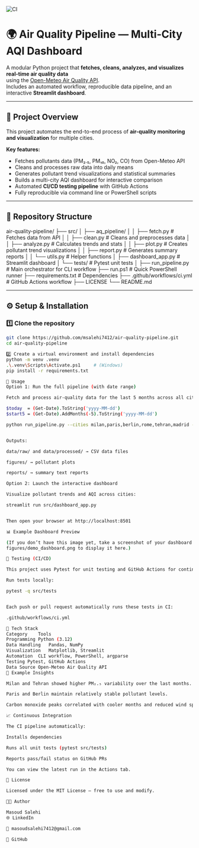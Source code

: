![CI](https://github.com/msalehi7412/air-quality-pipeline/actions/workflows/ci.yml/badge.svg)

# 🌍 Air Quality Pipeline — Multi-City AQI Dashboard

A modular Python project that **fetches, cleans, analyzes, and visualizes real-time air quality data**  
using the [Open-Meteo Air Quality API](https://open-meteo.com/).  
Includes an automated workflow, reproducible data pipeline, and an interactive **Streamlit dashboard**.

---

## 🧠 Project Overview

This project automates the end-to-end process of **air-quality monitoring and visualization** for multiple cities.

**Key features:**
- Fetches pollutants data (PM₂.₅, PM₁₀, NO₂, CO) from Open-Meteo API  
- Cleans and processes raw data into daily means  
- Generates pollutant trend visualizations and statistical summaries  
- Builds a multi-city AQI dashboard for interactive comparison  
- Automated **CI/CD testing pipeline** with GitHub Actions  
- Fully reproducible via command line or PowerShell scripts

---

## 🧩 Repository Structure
air-quality-pipeline/
├── src/
│ ├── aq_pipeline/
│ │ ├── fetch.py # Fetches data from API
│ │ ├── clean.py # Cleans and preprocesses data
│ │ ├── analyze.py # Calculates trends and stats
│ │ ├── plot.py # Creates pollutant trend visualizations
│ │ ├── report.py # Generates summary reports
│ │ └── utils.py # Helper functions
│ ├── dashboard_app.py # Streamlit dashboard
│ └── tests/ # Pytest unit tests
│
├── run_pipeline.py # Main orchestrator for CLI workflow
├── run.ps1 # Quick PowerShell runner
├── requirements.txt # Dependencies
├── .github/workflows/ci.yml # GitHub Actions workflow
├── LICENSE
└── README.md


---

## ⚙️ Setup & Installation

### 1️⃣ Clone the repository
```bash
git clone https://github.com/msalehi7412/air-quality-pipeline.git
cd air-quality-pipeline

2️⃣ Create a virtual environment and install dependencies
python -m venv .venv
.\.venv\Scripts\Activate.ps1     # (Windows)
pip install -r requirements.txt

🚀 Usage
Option 1: Run the full pipeline (with date range)

Fetch and process air-quality data for the last 5 months across all cities:

$today  = (Get-Date).ToString('yyyy-MM-dd')
$start5 = (Get-Date).AddMonths(-5).ToString('yyyy-MM-dd')

python run_pipeline.py --cities milan,paris,berlin,rome,tehran,madrid --start $start5 --end $today --timestamp


Outputs:

data/raw/ and data/processed/ → CSV data files

figures/ → pollutant plots

reports/ → summary text reports

Option 2: Launch the interactive dashboard

Visualize pollutant trends and AQI across cities:

streamlit run src/dashboard_app.py


Then open your browser at http://localhost:8501

📊 Example Dashboard Preview

(If you don’t have this image yet, take a screenshot of your dashboard and save it as
figures/demo_dashboard.png to display it here.)

🧪 Testing (CI/CD)

This project uses Pytest for unit testing and GitHub Actions for continuous integration.

Run tests locally:

pytest -q src/tests


Each push or pull request automatically runs these tests in CI:

.github/workflows/ci.yml

🧠 Tech Stack
Category	Tools
Programming	Python (3.12)
Data Handling	Pandas, NumPy
Visualization	Matplotlib, Streamlit
Automation	CLI workflow, PowerShell, argparse
Testing	Pytest, GitHub Actions
Data Source	Open-Meteo Air Quality API
🧩 Example Insights

Milan and Tehran showed higher PM₂.₅ variability over the last months.

Paris and Berlin maintain relatively stable pollutant levels.

Carbon monoxide peaks correlated with cooler months and reduced wind speed.

📈 Continuous Integration

The CI pipeline automatically:

Installs dependencies

Runs all unit tests (pytest src/tests)

Reports pass/fail status on GitHub PRs

You can view the latest run in the Actions tab.

📄 License

Licensed under the MIT License — free to use and modify.

👨‍💻 Author

Masoud Salehi
🌐 LinkedIn

📧 masoudsalehi7412@gmail.com

🔗 GitHub